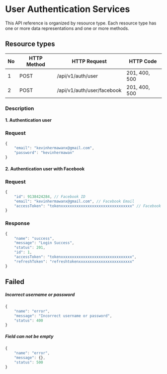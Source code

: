 # User Authentication Services

This API reference is organized by resource type. Each resource type has one or more data representations and one or more methods.

## Resource types

| No | HTTP Method | HTTP Request               | HTTP Code     |
|----|-------------|----------------------------|---------------|
| 1  | POST        | /api/v1/auth/user          | 201, 400, 500 |
| 2  | POST        | /api/v1/auth/user/facebook | 201, 400, 500 |

### Description
#### 1. Authentication user

### Request
```javascript
{
    "email": "kevinhermawanx@gmail.com",
    "password": "kevinhermawan"
}
```

#### 2. Authentication user with Facebook

### Request
```javascript
{
    "id": 9138424284, // Facebook ID
    "email": "kevinhermawanx@gmail.com", // Facebook Email
    "accessToken": "tokenxxxxxxxxxxxxxxxxxxxxxxxxxxxxxxxx" // Facebook Token
}
```

### Response
```javascript
{
    "name": "success",
    "message": "Login Success",
    "status": 201,
    "id": 1,
    "accessToken": "tokenxxxxxxxxxxxxxxxxxxxxxxxxxxxxxxxx",
    "refreshToken": "refreshtokenxxxxxxxxxxxxxxxxxxxxxxxx"
}
```

## Failed
##### Incorrect username or password
```javascript
{
    "name": "error",
    "message": "Incorrect username or password",
    "status": 400
}
```

##### Field can not be empty
```javascript
{
    "name": "error",
    "message": {},
    "status": 500
}
```
